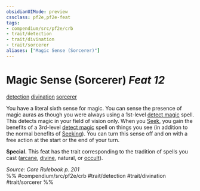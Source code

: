 ```yaml
---
obsidianUIMode: preview
cssclass: pf2e,pf2e-feat
tags:
- compendium/src/pf2e/crb
- trait/detection
- trait/divination
- trait/sorcerer
aliases: ["Magic Sense (Sorcerer)"]
---
```

# Magic Sense (Sorcerer)  *Feat 12*  
[detection](../../rules/traits/detection.md)  [divination](../../rules/traits/divination.md)  [sorcerer](../../rules/traits/sorcerer.md)  


You have a literal sixth sense for magic. You can sense the presence of magic auras as though you were always using a 1st-level [detect magic](../spells/detect-magic.md) spell. This detects magic in your field of vision only. When you [Seek](../../rules/actions/seek.md), you gain the benefits of a 3rd-level [detect magic](../spells/detect-magic.md) spell on things you see (in addition to the normal benefits of [Seeking](../../rules/actions/seek.md)). You can turn this sense off and on with a free action at the start or the end of your turn.

**Special.** This feat has the trait corresponding to the tradition of spells you cast ([arcane](../../rules/traits/arcane.md), [divine](../../rules/traits/divine.md), natural, or [occult](../../rules/traits/occult.md)).

*Source: Core Rulebook p. 201*  
%% #compendium/src/pf2e/crb #trait/detection #trait/divination #trait/sorcerer %%